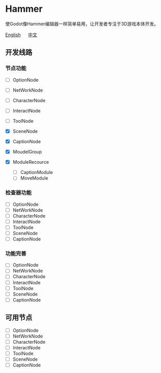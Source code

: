 # Hammer

使Godot像Hammer编辑器一样简单易用，让开发者专注于3D游戏本体开发。

[English](https://github.com/godothub/hammer)
&nbsp;&nbsp;&nbsp;&nbsp;
[中文](https://github.com/godothub/hammer/blob/master/README.ZH.md)  

## 开发线路

### 节点功能
* [ ] OptionNode
* [ ] NetWorkNode
* [ ] CharacterNode
* [ ] InteractNode
* [ ] ToolNode
* [x] SceneNode
* [x] CaptionNode

* [x] MoudelGroup 
* [x] ModuleRecource
  * [ ] CaptionModule
  * [ ] MoveModule

### 检查器功能
* [ ] OptionNode
* [ ] NetWorkNode
* [ ] CharacterNode
* [ ] InteractNode
* [ ] ToolNode
* [ ] SceneNode
* [ ] CaptionNode

### 功能完善
* [ ] OptionNode
* [ ] NetWorkNode
* [ ] CharacterNode
* [ ] InteractNode
* [ ] ToolNode
* [ ] SceneNode
* [ ] CaptionNode

## 可用节点
* [ ] OptionNode
* [ ] NetWorkNode
* [ ] CharacterNode
* [ ] InteractNode
* [ ] ToolNode
* [ ] SceneNode
* [ ] CaptionNode
